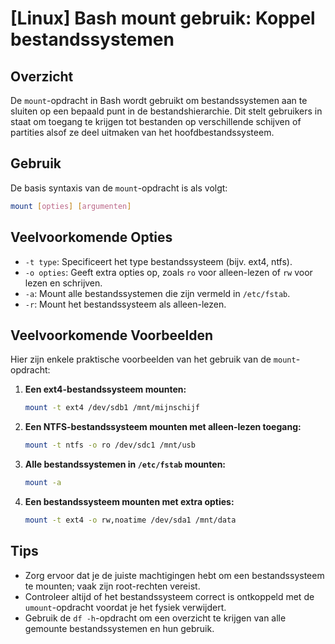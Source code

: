 # [Linux] Bash mount gebruik: Koppel bestandssystemen

## Overzicht
De `mount`-opdracht in Bash wordt gebruikt om bestandssystemen aan te sluiten op een bepaald punt in de bestandshierarchie. Dit stelt gebruikers in staat om toegang te krijgen tot bestanden op verschillende schijven of partities alsof ze deel uitmaken van het hoofdbestandssysteem.

## Gebruik
De basis syntaxis van de `mount`-opdracht is als volgt:

```bash
mount [opties] [argumenten]
```

## Veelvoorkomende Opties
- `-t type`: Specificeert het type bestandssysteem (bijv. ext4, ntfs).
- `-o opties`: Geeft extra opties op, zoals `ro` voor alleen-lezen of `rw` voor lezen en schrijven.
- `-a`: Mount alle bestandssystemen die zijn vermeld in `/etc/fstab`.
- `-r`: Mount het bestandssysteem als alleen-lezen.

## Veelvoorkomende Voorbeelden
Hier zijn enkele praktische voorbeelden van het gebruik van de `mount`-opdracht:

1. **Een ext4-bestandssysteem mounten:**
   ```bash
   mount -t ext4 /dev/sdb1 /mnt/mijnschijf
   ```

2. **Een NTFS-bestandssysteem mounten met alleen-lezen toegang:**
   ```bash
   mount -t ntfs -o ro /dev/sdc1 /mnt/usb
   ```

3. **Alle bestandssystemen in `/etc/fstab` mounten:**
   ```bash
   mount -a
   ```

4. **Een bestandssysteem mounten met extra opties:**
   ```bash
   mount -t ext4 -o rw,noatime /dev/sda1 /mnt/data
   ```

## Tips
- Zorg ervoor dat je de juiste machtigingen hebt om een bestandssysteem te mounten; vaak zijn root-rechten vereist.
- Controleer altijd of het bestandssysteem correct is ontkoppeld met de `umount`-opdracht voordat je het fysiek verwijdert.
- Gebruik de `df -h`-opdracht om een overzicht te krijgen van alle gemounte bestandssystemen en hun gebruik.